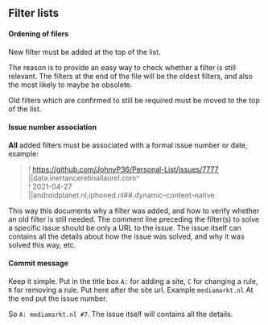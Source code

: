 ## Filter lists

#### Ordening of filers 

New filter must be added at the top of the list. 

The reason is to provide an easy way to check whether a filter is still relevant. The filters at the end of the file will be the oldest filters, and also the most likely to maybe be obsolete. 

Old filters which are confirmed to still be required must be moved to the top of the list. 

#### Issue number association 

**All** added filters must be associated with a formal issue number or date, example:

>! https://github.com/JohnyP36/Personal-List/issues/7777 
>||data.inertanceretinallaurel.com^  
>! 2021-04-27  
>||androidplanet.nl,iphoned.nl##.dynamic-content-native

This way this documents why a filter was added, and how to verify whether an old filter is still needed. The comment line preceding the filter(s) to solve a specific issue should be only a URL to the issue. The issue itself can contains all the details about how the issue was solved, and why it was solved this way, etc.

#### Commit message

Keep it simple. Put in the title box `A:` for adding a site, `C` for changing a rule, `R` for removing a rule. 
Put here after the site url. Example `mediamarkt.nl` At the end put the issue number. 

So `A: mediamarkt.nl #7`. The issue itself will contains all the details.
